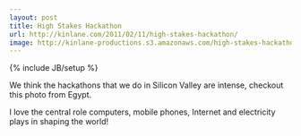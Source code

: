 ```yaml
---
layout: post
title: High Stakes Hackathon
url: http://kinlane.com/2011/02/11/high-stakes-hackathon/
image: http://kinlane-productions.s3.amazonaws.com/high-stakes-hackathon-egypt.jpg
---
```

{% include JB/setup %}
We think the hackathons that we do in Silicon Valley are intense, checkout this photo from Egypt.

I love the central role computers, mobile phones, Internet and electricity plays in shaping the world!